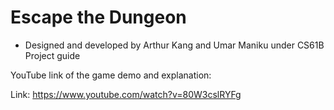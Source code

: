 # Escape the Dungeon

- Designed and developed by Arthur Kang and Umar Maniku under CS61B Project guide

YouTube link of the game demo and explanation:

Link: https://www.youtube.com/watch?v=80W3cslRYFg
